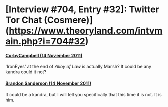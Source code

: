 # [Interview #704, Entry #32]: Twitter Tor Chat (Cosmere)](https://www.theoryland.com/intvmain.php?i=704#32)

#### [CorbyCampbell (14 November 2011)](http://twitter.com/CorbyCampbell/status/136153965153878016)

'IronEyes' at the end of
*Alloy of Law*
is actually Marsh? It could be any kandra could it not?

#### [Brandon Sanderson (14 November 2011)](http://twitter.com/BrandSanderson/status/136157131647893504)

It could be a kandra, but I will tell you specifically that this time it is not. It is him.

